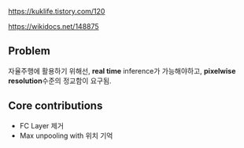 https://kuklife.tistory.com/120

https://wikidocs.net/148875

## Problem

자율주행에 활용하기 위해선, **real time** inference가 가능해야하고, **pixelwise resolution**수준의 정교함이 요구됨.

## Core contributions

- FC Layer 제거
- Max unpooling with 위치 기억
